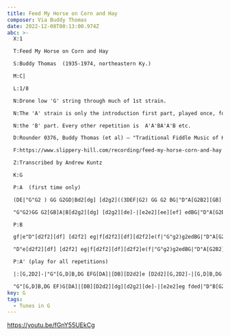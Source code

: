 ```yaml
---
title: Feed My Horse on Corn and Hay
composer: Via Buddy Thomas
date: 2022-12-08T00:13:00.974Z
abc: >-
  X:1

  T:Feed My Horse on Corn and Hay

  S:Buddy Thomas  (1935-1974, northeastern Ky.)

  M:C|

  L:1/8

  N:Drone low 'G' string through much of 1st strain.

  N:The 'A' strain is only the introduction first part, played once, followed by

  N:the 'B' part. Every other repetition is  A'A'BA'A'B etc.  

  D:Rounder 0376, Buddy Thomas (et al) – "Traditional Fiddle Music of Kentucky, vol. 1: Up the Ohio and Licking Rivers" (1997). 

  F:https://www.slippery-hill.com/recording/feed-my-horse-corn-and-hay

  Z:Transcribed by Andrew Kuntz

  K:G

  P:A  (first time only)

  (DE|"G"G2 ) GG G2GD|Bd2[dg] [d2g2]((3DEF|G2) GG G2 BG|"D"A[G2B2][GB] "G"G[G2B2]((3DEF|

  "G"G2)GG G2[GB]A|B[d2g2][dg] [d2g2][de]-|[e2e2][ee][ef] edBG|"D"A[G2B2]"G"[GB][G2B2]||

  P:B

  gf|e"D"[d2f2][df] [d2f2] eg|f[d2f2][df][d2f2]e(f|"G"g2)g2edBG|"D"A[G2B2][GB][G2B2]gf|

  "D"e[d2f2][df] [d2f2] eg|f[d2f2][df][d2f2]e(f|"G"g2)g2edBG|"D"A[G2B2][GB]"G"[G2B2]||

  P:A' (play for all repetitions)

  |:[G,2D2]-|"G"[G,D]B,DG EFG[DA]|[DB][D2d2]e [D2d2][G,2D2]-|[G,D]B,DG  EFGA|"D"BGAF "G"[G,2G2][G,G]([G,E]|

  "G"[G,D]B,DG EF)G[DA]|[DB][D2d2][dg][d2g2][de]-|[e2e2]eg fded|"D"B[G2B2][GB]"G"[G2B2]:||
key: G
tags:
  - Tunes in G
---
```

https://youtu.be/fGnY55UEkCg